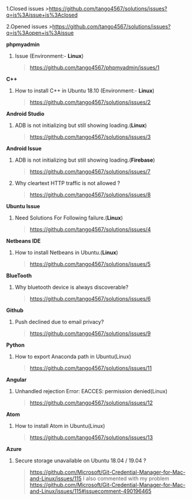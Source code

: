 1.Closed issues >https://github.com/tango4567/solutions/issues?q=is%3Aissue+is%3Aclosed

2.Opened issues >https://github.com/tango4567/solutions/issues?q=is%3Aopen+is%3Aissue



**phpmyadmin**
  1. Issue (Environment:- **Linux**) 
      > https://github.com/tango4567/phpmyadmin/issues/1
      
      
**C++**
  1. How to install C++ in Ubuntu 18.10 (Environment:- **Linux**) 
      > https://github.com/tango4567/solutions/issues/2
      
      
**Android Studio**
  1. ADB is not initializing but still showing loading.(**Linux**)
      > https://github.com/tango4567/solutions/issues/3
      
 
 **Android Issue**
 1. ADB is not initializing but still showing loading.(**Firebase**)
      > https://github.com/tango4567/solutions/issues/7
 2. Why cleartext HTTP traffic is not allowed ?
      > https://github.com/tango4567/solutions/issues/8
      

**Ubuntu Issue**
  1. Need Solutions For Following failure.(**Linux**)
      > https://github.com/tango4567/solutions/issues/4
      
      
**Netbeans IDE**
  1. How to install Netbeans in Ubuntu.(**Linux**)
      > https://github.com/tango4567/solutions/issues/5
      
 **BlueTooth**
 1. Why bluetooth device is always discoverable?
      > https://github.com/tango4567/solutions/issues/6
      

 **Github**
 1. Push declined due to email privacy?
      > https://github.com/tango4567/solutions/issues/9


 **Python**
 1. How to export Anaconda path in Ubuntu(Linux)
      > https://github.com/tango4567/solutions/issues/11
      
**Angular**
 1. Unhandled rejection Error: EACCES: permission denied(Linux)
      > https://github.com/tango4567/solutions/issues/12
      
**Atom**
 1. How to install Atom in Ubuntu(Linux)
      > https://github.com/tango4567/solutions/issues/13
      
      
**Azure**
 1. Secure storage unavailable on Ubuntu 18.04 / 19.04 ?
      > https://github.com/Microsoft/Git-Credential-Manager-for-Mac-and-Linux/issues/115
      > I also commented with my problem https://github.com/Microsoft/Git-Credential-Manager-for-Mac-and-Linux/issues/115#issuecomment-490196465
